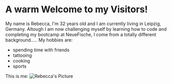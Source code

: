 # A warm Welcome to my Visitors!

My name is Rebecca, I'm 32 years old and I am currently living in Leipzig, Germany. Altough I am now challenging myself by learning how to code and completing my bootcamp at NeueFische, I come from a totally different background.....
My hobbies are:
- spending time with friends
- tattooing
- cooking
- sports
  
This is me:
![Rebecca's Picture](https://scontent-fra3-2.xx.fbcdn.net/v/t31.18172-8/10338456_10202869105753467_1171904911614968556_o.jpg?_nc_cat=111&ccb=1-7&_nc_sid=5f2048&_nc_ohc=X7B69uQltXsQ7kNvgEgA4iV&_nc_ht=scontent-fra3-2.xx&oh=00_AYB3bfmX-Uy8WzT9vcTfFZSDJQ71U24nEisr_Dd3JkZOMQ&oe=667C2151)



